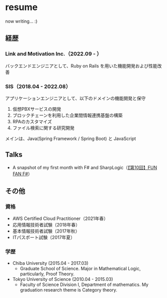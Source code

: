 # resume

now writing... :)

## 経歴

### Link and Motivation Inc.（2022.09 - ）

バックエンドエンジニアとして、Ruby on Rails を用いた機能開発および性能改善

### SIS（2018.04 - 2022.08）

アプリケーションエンジニアとして、以下のドメインの機能開発と保守

1. 仮想PBXサービスの開発
2. ブロックチェーンを利用した企業間情報連携基盤の構築
3. RPAのカスタマイズ
4. ファイル検索に関する研究開発

メインは、Java(Spring Framework / Spring Boot) と JavaScript

## Talks

- A snapshot of my first month with F# and SharpLogic（[【第10回】FUN FAN F#](https://fun-fan-fsharp.connpass.com/event/282666/)）

## その他

### 資格

- AWS Certified Cloud Practitioner（2021年春）
- 応用情報技術者試験（2018年春）
- 基本情報技術者試験（2017年秋）
- ITパスポート試験（2017年夏）

### 学歴

- Chiba University (2015.04 - 2017.03)
  - Graduate School of Science. Major in Mathematical Logic, particularly, Proof Theory.
- Tokyo University of Science (2010.04 - 2015.03)
  - Faculty of Science Division I, Department of mathematics. My graduation research theme is Category theory.
